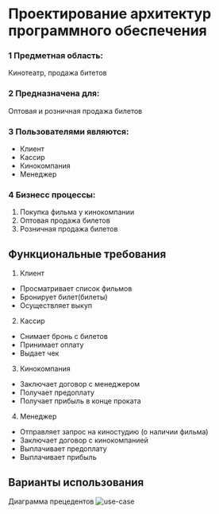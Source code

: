# Проектирование архитектур программного обеспечения
### 1 Предметная область:
Кинотеатр, продажа битетов
### 2 Предназначена для:
Оптовая и розничная продажа билетов
### 3 Пользователями являются:
* Клиент
* Кассир
* Кинокомпания
* Менеджер
### 4 Бизнесс процессы:
1. Покупка фильма у кинокомпании
2. Оптовая продажа билетов
3. Розничная продажа билетов

## Функциональные требования

1. Клиент
* Просматривает список фильмов
* Бронирует билет(билеты)
* Осуществляет выкуп

2. Кассир
* Снимает бронь с билетов
* Принимает оплату
* Выдает чек

3. Кинокомпания
* Заключает договор с менеджером
* Получает предоплату
* Получает прибыль в конце проката

4. Менеджер
* Отправляет запрос на киностудию (о наличии фильма)
* Заключает договор с кинокомпанией
* Выплачивает предоплату
* Выплачивает прибыль

## Варианты использования
Диаграмма прецедентов
![use-case](https://github.com/ChinarevaEV/Proektire_arh_progr-_obesp/UML.png)
